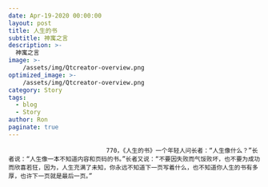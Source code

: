 ```yaml
---
date: Apr-19-2020 00:00:00
layout: post
title: 人生的书
subtitle: 神寓之言
description: >-
  神寓之言
image: >-
    /assets/img/Qtcreator-overview.png
optimized_image: >-
    /assets/img/Qtcreator-overview.png
category: Story
tags:
  - blog
  - Story
author: Ron
paginate: true
---
```


							　　770，《人生的书》一个年轻人问长者：“人生像什么？”长者说：“人生像一本不知道内容和页码的书。”长者又说：“不要因失败而气馁败坏，也不要为成功而欣喜若狂，因为，人生充满了未知，你永远不知道下一页写着什么，也不知道你人生的书有多厚，也许下一页就是最后一页。”
							
							
						